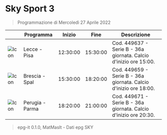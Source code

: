 # Sky Sport 3
> Programmazione di Mercoledì 27 Aprile 2022

||Programma|Inizio|Fine|Descrizione|
|---|---|---|---|---|
|![Icon](https://guidatv.sky.it/uuid/d92c954d-625f-455e-accb-dfb79fcb1603/cover?md5ChecksumParam=bba843a26c355d4a345f4ecac4fe4a7c)|Lecce - Pisa|12:30:00|15:30:00|Cod. 449637 - Serie B - 36a giornata. Calcio d&#039;inizio ore 15:00.
|![Icon](https://guidatv.sky.it/uuid/4aa6781e-46f5-4755-8dd3-3a31812360c5/cover?md5ChecksumParam=14038c65b46cbc82262ad259d323c64b)|Brescia - Spal|15:30:00|18:20:00|Cod. 449659 - Serie B - 36a giornata. Calcio d&#039;inizio ore 18:00.
|![Icon](https://guidatv.sky.it/uuid/b0632d30-bd8c-431c-8ea9-8b4fb554e72e/cover?md5ChecksumParam=8ed46057f9a48e1d37ffe19dfd72cef8)|Perugia - Parma|18:20:00|21:00:00|Cod. 449671 - Serie B - 36a giornata. Calcio d&#039;inizio ore 20:30.



 > epg-it 0.1.0, MatMasIt - Dati epg SKY